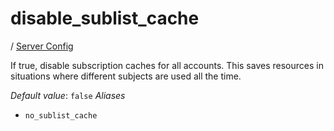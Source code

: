 # disable_sublist_cache

/ [Server Config](../README.md) 

If true, disable subscription caches for all accounts. This saves
resources in situations where different subjects are used
all the time.

*Default value*: `false`
*Aliases*
- `no_sublist_cache`

